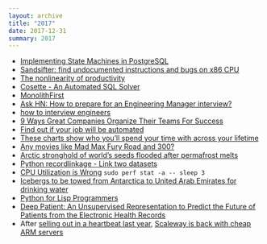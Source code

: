 ```yaml
---
layout: archive
title: "2017"
date: 2017-12-31
summary: 2017
---
```


* [Implementing State Machines in PostgreSQL](https://news.ycombinator.com/item?id=14890816)
* [Sandsifter: find undocumented instructions and bugs on x86 CPU](https://github.com/xoreaxeaxeax/sandsifter)
* [The nonlinearity of productivity](https://news.ycombinator.com/item?id=14824248)
* [Cosette - An Automated SQL Solver](http://cosette.cs.washington.edu/)
* [MonolithFirst](https://news.ycombinator.com/item?id=14778685)
* [Ask HN: How to prepare for an Engineering Manager interview?](https://news.ycombinator.com/item?id=14726130)
* [how to interview engineers](https://news.ycombinator.com/item?id=14638577)
* [9 Ways Great Companies Organize Their Teams For Success](https://www.fastcompany.com/3000584/9-ways-great-companies-organize-their-teams-success)
* [Find out if your job will be automated](https://www.bloomberg.com/graphics/2017-job-risk/)
* [These charts show who you’ll spend your time with across your lifetime](https://qz.com/1010901/the-data-prove-that-you-just-get-more-alone-from-the-age-of-40-onward/)
* [Any movies like Mad Max Fury Road and 300?](https://www.reddit.com/r/movies/comments/6c7789/any_movies_like_mad_max_fury_road_and_300/)
* [Arctic stronghold of world’s seeds flooded after permafrost melts](https://www.theguardian.com/environment/2017/may/19/arctic-stronghold-of-worlds-seeds-flooded-after-permafrost-melts)
* [Python recordlinkage - Link two datasets](http://recordlinkage.readthedocs.io/en/latest/notebooks/link_two_dataframes.html)
* [CPU Utilization is Wrong](http://www.brendangregg.com/blog/2017-05-09/cpu-utilization-is-wrong.html)
    `sudo perf stat -a -- sleep 3`
* [Icebergs to be towed from Antarctica to United Arab Emirates for drinking water](http://www.independent.co.uk/news/world/middle-east/uae-icebergs-drinking-water-from-antarctica-towed-united-arab-emirates-a7715561.html)
* [Python for Lisp Programmers](http://norvig.com/python-lisp.html)
* [Deep Patient: An Unsupervised Representation to Predict the Future of Patients from the Electronic Health Records](https://www.nature.com/articles/srep26094)
* After [selling out in a heartbeat last year](https://blog.scaleway.com/2015/11/03/scaleway-is-growing-too-fast-out-of-stock/), [Scaleway is back with cheap ARM servers](https://www.scaleway.com/pricing/)
